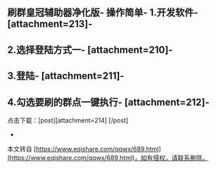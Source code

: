 刷群皇冠辅助器净化版-
操作简单-
1.开发软件-
\[attachment=213\]-
-
2.选择登陆方式一-
\[attachment=210\]-
-
3.登陆-
\[attachment=211\]-
-
4.勾选要刷的群点一键执行-
\[attachment=212\]-
-
点击下载：\[post\]\[attachment=214\] \[/post\]

-

本文转自 [https://www.eqishare.com/qqwx/689.html](https://www.eqishare.com/qqwx/689.html)，如有侵权，请联系删除。